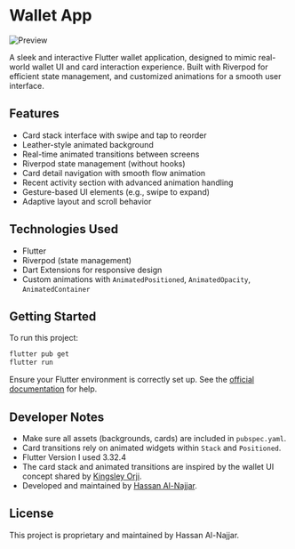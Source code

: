 # Wallet App

![Preview](wallet_app.gif)

A sleek and interactive Flutter wallet application, designed to mimic real-world wallet UI and card interaction experience. Built with Riverpod for efficient state management, and customized animations for a smooth user interface.

## Features

- Card stack interface with swipe and tap to reorder
- Leather-style animated background
- Real-time animated transitions between screens
- Riverpod state management (without hooks)
- Card detail navigation with smooth flow animation
- Recent activity section with advanced animation handling
- Gesture-based UI elements (e.g., swipe to expand)
- Adaptive layout and scroll behavior

## Technologies Used

- Flutter
- Riverpod (state management)
- Dart Extensions for responsive design
- Custom animations with `AnimatedPositioned`, `AnimatedOpacity`, `AnimatedContainer`

## Getting Started

To run this project:

```bash
flutter pub get
flutter run
```

Ensure your Flutter environment is correctly set up. See the [official documentation](https://docs.flutter.dev/get-started/install) for help.

## Developer Notes

- Make sure all assets (backgrounds, cards) are included in `pubspec.yaml`.
- Card transitions rely on animated widgets within `Stack` and `Positioned`.
- Flutter Version I used 3.32.4
- The card stack and animated transitions are inspired by the wallet UI concept shared by [Kingsley Orji](https://www.linkedin.com/in/kingsleyorji/).
- Developed and maintained by [Hassan Al-Najjar](https://www.linkedin.com/in/hassanannajjar/).

## License

This project is proprietary and maintained by Hassan Al-Najjar.
